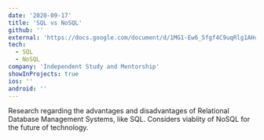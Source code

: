 ```yaml
---
date: '2020-09-17'
title: 'SQL vs NoSQL'
github: ''
external: 'https://docs.google.com/document/d/1MG1-Ew6_5fgf4C9uqRlg1AHcKxaE9Cg_QkKM5FNpB8c/edit?usp=sharing'
tech:
  - SQL
  - NoSQL
company: 'Independent Study and Mentorship'
showInProjects: true
ios: ''
android: ''
---
```


Research regarding the advantages and disadvantages of Relational Database Management Systems, like SQL. Considers viablity of NoSQL for the future of technology.